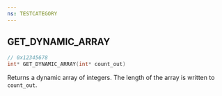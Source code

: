 ```yaml
---
ns: TESTCATEGORY
---
```

## GET_DYNAMIC_ARRAY
```cpp
// 0x12345678
int* GET_DYNAMIC_ARRAY(int* count_out)
```
Returns a dynamic array of integers. The length of the array is written to `count_out`. 
